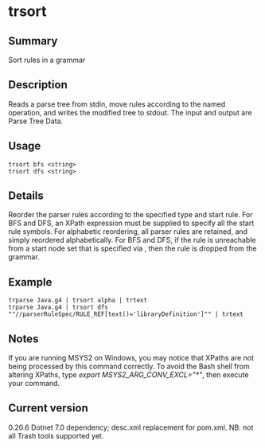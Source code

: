 # trsort

## Summary

Sort rules in a grammar

## Description

Reads a parse tree from stdin, move rules according to the named
operation, and writes the modified tree
to stdout. The input and output are Parse Tree Data.

## Usage

    trsort bfs <string>
    trsort dfs <string>

## Details

Reorder the parser rules according to the specified type and start rule.
For BFS and DFS, an XPath expression must be supplied to specify all the start
rule symbols. For alphabetic reordering, all parser rules are retained, and
simply reordered alphabetically. For BFS and DFS, if the rule is unreachable
from a start node set that is specified via <string>, then the rule is dropped
from the grammar.

## Example

    trparse Java.g4 | trsort alpha | trtext
    trparse Java.g4 | trsort dfs ""//parserRuleSpec/RULE_REF[text()='libraryDefinition']"" | trtext

## Notes

If you are running MSYS2 on Windows, you may notice that XPaths are not being
processed by this command correctly. To avoid the Bash shell from altering
XPaths, type _export MSYS2_ARG_CONV_EXCL="*"_, then execute your command.

## Current version

0.20.6 Dotnet 7.0 dependency; desc.xml replacement for pom.xml. NB: not all Trash tools supported yet.
